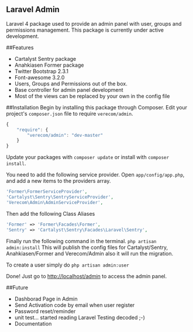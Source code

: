 ## Laravel Admin 


Laravel 4 package used to provide an admin panel with user, groups and permissions management.
This package is currently under active development.

##Features
* Cartalyst Sentry package
* Anahkiasen Former package
* Twitter Bootstrap 2.3.1
* Font-awesome 3.2.0
* Users, Groups and Permissions out of the box.
* Base controller for admin panel development
* Most of the views can be replaced by your own in the config file

##Installation
Begin by installing this package through Composer. Edit your project's `composer.json` file to require `verecom/admin`.

```javascript
{
    "require": {
        "verecom/admin": "dev-master"
    }
}
```

Update your packages with `composer update` or install with `composer install`.

You need to add the following service provider. 
Open `app/config/app.php`, and add a new items to the providers array.

```php
'Former\FormerServiceProvider',
'Cartalyst\Sentry\SentryServiceProvider',
'Verecom\Admin\AdminServiceProvider',
```

Then add the following Class Aliases
```php
'Former' => 'Former\Facades\Former',
'Sentry' => 'Cartalyst\Sentry\Facades\Laravel\Sentry',
```

Finally run the following command in the terminal. `php artisan admin:install`
This will publish the config files for Cartalyst/Sentry, Anahkiasen/Former and Verecom/Admin also it will run the migration.

To create a user simply do `php artisan admin:user`

Done! Just go to [http://localhost/admin](http://localhost/admin) to access the admin panel.

##Future
* Dashborad Page in Admin
* Send Activation code by email when user register
* Password reset/reminder
* unit test… started reading Laravel Testing decoded ;-)
* Documentation
